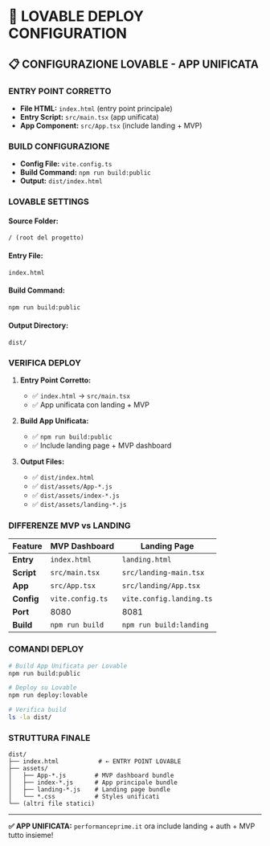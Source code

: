 # 🚀 LOVABLE DEPLOY CONFIGURATION

## 📋 CONFIGURAZIONE LOVABLE - APP UNIFICATA

### **ENTRY POINT CORRETTO**
- **File HTML:** `index.html` (entry point principale)
- **Entry Script:** `src/main.tsx` (app unificata)
- **App Component:** `src/App.tsx` (include landing + MVP)

### **BUILD CONFIGURAZIONE**
- **Config File:** `vite.config.ts`
- **Build Command:** `npm run build:public`
- **Output:** `dist/index.html`

### **LOVABLE SETTINGS**

#### **Source Folder:**
```
/ (root del progetto)
```

#### **Entry File:**
```
index.html
```

#### **Build Command:**
```bash
npm run build:public
```

#### **Output Directory:**
```
dist/
```

### **VERIFICA DEPLOY**

1. **Entry Point Corretto:**
   - ✅ `index.html` → `src/main.tsx`
   - ✅ App unificata con landing + MVP

2. **Build App Unificata:**
   - ✅ `npm run build:public`
   - ✅ Include landing page + MVP dashboard

3. **Output Files:**
   - ✅ `dist/index.html`
   - ✅ `dist/assets/App-*.js`
   - ✅ `dist/assets/index-*.js`
   - ✅ `dist/assets/landing-*.js`

### **DIFFERENZE MVP vs LANDING**

| Feature | MVP Dashboard | Landing Page |
|---------|---------------|--------------|
| **Entry** | `index.html` | `landing.html` |
| **Script** | `src/main.tsx` | `src/landing-main.tsx` |
| **App** | `src/App.tsx` | `src/landing/App.tsx` |
| **Config** | `vite.config.ts` | `vite.config.landing.ts` |
| **Port** | 8080 | 8081 |
| **Build** | `npm run build` | `npm run build:landing` |

### **COMANDI DEPLOY**

```bash
# Build App Unificata per Lovable
npm run build:public

# Deploy su Lovable
npm run deploy:lovable

# Verifica build
ls -la dist/
```

### **STRUTTURA FINALE**

```
dist/
├── index.html           # ← ENTRY POINT LOVABLE
├── assets/
│   ├── App-*.js        # MVP dashboard bundle
│   ├── index-*.js      # App principale bundle
│   ├── landing-*.js    # Landing page bundle
│   └── *.css           # Styles unificati
└── (altri file statici)
```

---

**✅ APP UNIFICATA:** `performanceprime.it` ora include landing + auth + MVP tutto insieme! 